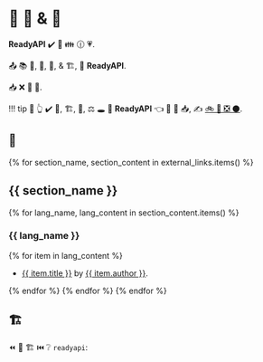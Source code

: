 # 🔢 🔗 &amp; 📄

**ReadyAPI** ✔️ 👑 👪 🕧 💗.

📤 📚 🏤, 📄, 🧰, &amp; 🏗, 🔗 **ReadyAPI**.

📥 ❌ 📇 👫.

!!! tip
    🚥 👆 ✔️ 📄, 🏗, 🧰, ⚖️ 🕳 🔗 **ReadyAPI** 👈 🚫 📇 📥, ✍ <a href="https://github.com/readyapi/readyapi/edit/master/docs/en/data/external_links.yml" class="external-link" target="_blank">🚲 📨 ❎ ⚫️</a>.

## 📄

{% for section_name, section_content in external_links.items() %}

## {{ section_name }}

{% for lang_name, lang_content in section_content.items() %}

### {{ lang_name }}

{% for item in lang_content %}

* <a href="{{ item.link }}" class="external-link" target="_blank">{{ item.title }}</a> by <a href="{{ item.author_link }}" class="external-link" target="_blank">{{ item.author }}</a>.

{% endfor %}
{% endfor %}
{% endfor %}

## 🏗

⏪ 📂 🏗 ⏮️ ❔ `readyapi`:

<div class="github-topic-projects">
</div>
